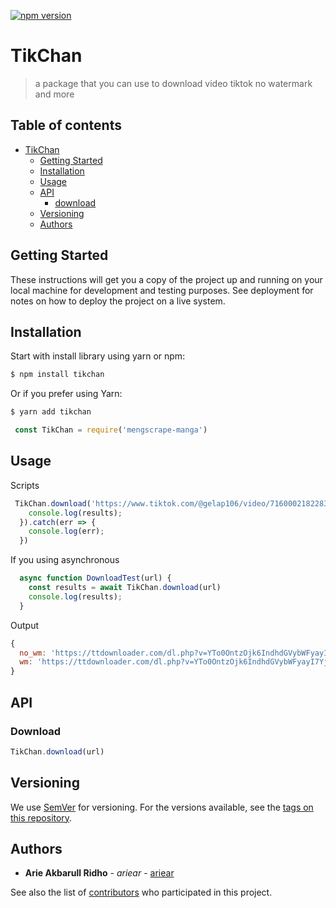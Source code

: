 [![npm version](https://badge.fury.io/js/tikchan.svg)](https://badge.fury.io/js/tikchan)

# TikChan

> a package that you can use to download video tiktok no watermark and more

## Table of contents

- [TikChan](#tikchan)
  - [Getting Started](#getting-started)
  - [Installation](#installation)
  - [Usage](#usage)
  - [API](#api)
    - [download](#download)
  - [Versioning](#versioning)
  - [Authors](#authors)

## Getting Started

These instructions will get you a copy of the project up and running on your local machine for development and testing purposes. See deployment for notes on how to deploy the project on a live system.

## Installation

Start with install library using yarn or npm:

```sh
$ npm install tikchan
```

Or if you prefer using Yarn:

```sh
$ yarn add tikchan
```

```js
 const TikChan = require('mengscrape-manga')
```

## Usage

Scripts

```js
 TikChan.download('https://www.tiktok.com/@gelap106/video/7160002182283054363?is_from_webapp=1&sender_device=pc&web_id=7196247961113200130').then(results => {
    console.log(results);
  }).catch(err => {
    console.log(err);    
  })
```
If you using asynchronous 
```js
  async function DownloadTest(url) {
    const results = await TikChan.download(url)
    console.log(results);
  }
```

Output
```js
{
  no_wm: 'https://ttdownloader.com/dl.php?v=YTo0OntzOjk6IndhdGVybWFyayI7YjowO3M6NzoidmlkZW9JZCI7czozMjoiYTdlMWY0YjBjNjg0YzQxMWNlNTc1YjViZmY2NzFkNTkiO3M6MzoidWlkIjtzOjMyOiIxODlhMWIyNTRmNDhkNzkwY2U2NzE1NTBmZTk1ZThlZCI7czo0OiJ0aW1lIjtpOjE2NzYwMzI4ODE7fQ==',
  wm: 'https://ttdownloader.com/dl.php?v=YTo0OntzOjk6IndhdGVybWFyayI7YjoxO3M6NzoidmlkZW9JZCI7czozMjoiYTdlMWY0YjBjNjg0YzQxMWNlNTc1YjViZmY2NzFkNTkiO3M6MzoidWlkIjtzOjMyOiIxODlhMWIyNTRmNDhkNzkwY2U2NzE1NTBmZTk1ZThlZCI7czo0OiJ0aW1lIjtpOjE2NzYwMzI4ODE7fQ=='
}
```

## API

### Download

```js
TikChan.download(url)
```

## Versioning

We use [SemVer](http://semver.org/) for versioning. For the versions available, see the [tags on this repository](https://github.com/ariear/TikChan/tags).

## Authors

* **Arie Akbarull Ridho** - *ariear* - [ariear](https://github.com/ariear)

See also the list of [contributors](https://github.com/ariear/TikChan/contributors) who participated in this project.

